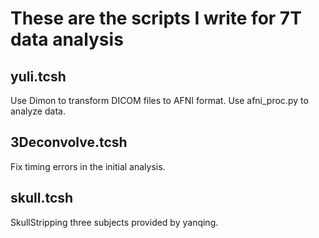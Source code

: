 # These are the scripts I write for 7T data analysis

## yuli.tcsh
Use Dimon to transform DICOM files to AFNI format.
Use afni_proc.py to analyze data.

## 3Deconvolve.tcsh
Fix timing errors in the initial analysis.

## skull.tcsh
SkullStripping three subjects provided by yanqing.
